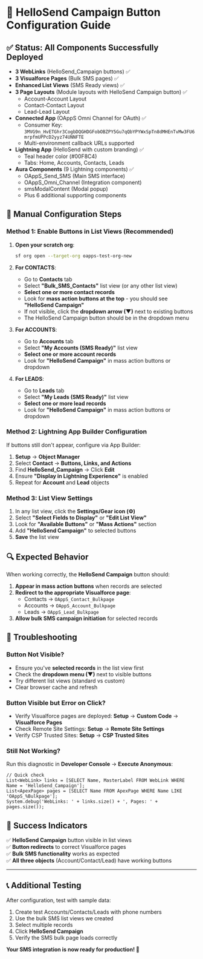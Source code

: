 # 🚀 HelloSend Campaign Button Configuration Guide

## ✅ Status: All Components Successfully Deployed

- **3 WebLinks** (HelloSend_Campaign buttons) ✅
- **3 Visualforce Pages** (Bulk SMS pages) ✅
- **Enhanced List Views** (SMS Ready views) ✅
- **3 Page Layouts** (Module layouts with HelloSend Campaign button) ✅
  - Account-Account Layout
  - Contact-Contact Layout  
  - Lead-Lead Layout
- **Connected App** (OAppS Omni Channel for OAuth) ✅
  - Consumer Key: `3MVG9n_HvETGhr3CogbDQGHDGFobOBZPY5Gu7qQbYPYWxSpTn8dMHEnTvMw3FU6mrpfmUPPcD2yyz74UNNFTE`
  - Multi-environment callback URLs supported
- **Lightning App** (HelloSend with custom branding) ✅
  - Teal header color (#00F8C4)
  - Tabs: Home, Accounts, Contacts, Leads
- **Aura Components** (9 Lightning components) ✅
  - OAppS_Send_SMS (Main SMS interface)
  - OAppS_Omni_Channel (Integration component)
  - smsModalContent (Modal popup)
  - Plus 6 additional supporting components

## 🎯 Manual Configuration Steps

### **Method 1: Enable Buttons in List Views (Recommended)**

1. **Open your scratch org**:

   ```bash
   sf org open --target-org oapps-test-org-new
   ```

2. **For CONTACTS**:
   - Go to **Contacts** tab
   - Select **"Bulk_SMS_Contacts"** list view (or any other list view)
   - **Select one or more contact records**
   - Look for **mass action buttons at the top** - you should see **"HelloSend Campaign"**
   - If not visible, click the **dropdown arrow (▼)** next to existing buttons
   - The HelloSend Campaign button should be in the dropdown menu

3. **For ACCOUNTS**:
   - Go to **Accounts** tab
   - Select **"My Accounts (SMS Ready)"** list view
   - **Select one or more account records**
   - Look for **"HelloSend Campaign"** in mass action buttons or dropdown

4. **For LEADS**:
   - Go to **Leads** tab
   - Select **"My Leads (SMS Ready)"** list view
   - **Select one or more lead records**
   - Look for **"HelloSend Campaign"** in mass action buttons or dropdown

### **Method 2: Lightning App Builder Configuration**

If buttons still don't appear, configure via App Builder:

1. **Setup** → **Object Manager**
2. Select **Contact** → **Buttons, Links, and Actions**
3. Find **HelloSend_Campaign** → Click **Edit**
4. Ensure **"Display in Lightning Experience"** is enabled
5. Repeat for **Account** and **Lead** objects

### **Method 3: List View Settings**

1. In any list view, click the **Settings/Gear icon (⚙️)**
2. Select **"Select Fields to Display"** or **"Edit List View"**
3. Look for **"Available Buttons"** or **"Mass Actions"** section
4. Add **"HelloSend Campaign"** to selected buttons
5. **Save** the list view

## 🔍 Expected Behavior

When working correctly, the **HelloSend Campaign** button should:

1. **Appear in mass action buttons** when records are selected
2. **Redirect to the appropriate Visualforce page**:
   - Contacts → `OAppS_Contact_Bulkpage`
   - Accounts → `OAppS_Account_Bulkpage`
   - Leads → `OAppS_Lead_Bulkpage`
3. **Allow bulk SMS campaign initiation** for selected records

## 🐛 Troubleshooting

### **Button Not Visible?**

- Ensure you've **selected records** in the list view first
- Check the **dropdown menu (▼)** next to visible buttons
- Try different list views (standard vs custom)
- Clear browser cache and refresh

### **Button Visible but Error on Click?**

- Verify Visualforce pages are deployed: **Setup** → **Custom Code** → **Visualforce Pages**
- Check Remote Site Settings: **Setup** → **Remote Site Settings**
- Verify CSP Trusted Sites: **Setup** → **CSP Trusted Sites**

### **Still Not Working?**

Run this diagnostic in **Developer Console** → **Execute Anonymous**:

```apex
// Quick check
List<WebLink> links = [SELECT Name, MasterLabel FROM WebLink WHERE Name = 'HelloSend_Campaign'];
List<ApexPage> pages = [SELECT Name FROM ApexPage WHERE Name LIKE 'OAppS_%Bulkpage'];
System.debug('WebLinks: ' + links.size() + ', Pages: ' + pages.size());
```

## 🎉 Success Indicators

✅ **HelloSend Campaign** button visible in list views  
✅ **Button redirects** to correct Visualforce pages  
✅ **Bulk SMS functionality** works as expected  
✅ **All three objects** (Account/Contact/Lead) have working buttons

---

## 📞 Additional Testing

After configuration, test with sample data:

1. Create test Accounts/Contacts/Leads with phone numbers
2. Use the bulk SMS list views we created
3. Select multiple records
4. Click **HelloSend Campaign**
5. Verify the SMS bulk page loads correctly

**Your SMS integration is now ready for production! 🚀**
